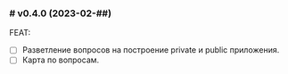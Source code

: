 ### # v0.4.0 (2023-02-##)

FEAT:

- [ ] Разветление вопросов на построение private и public приложения.
- [ ] Карта по вопросам.
